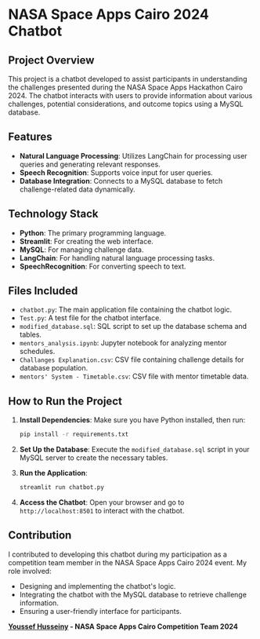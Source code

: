 
# NASA Space Apps Cairo 2024 Chatbot

## Project Overview

This project is a chatbot developed to assist participants in understanding the challenges presented during the NASA Space Apps Hackathon Cairo 2024. The chatbot interacts with users to provide information about various challenges, potential considerations, and outcome topics using a MySQL database.

## Features

- **Natural Language Processing**: Utilizes LangChain for processing user queries and generating relevant responses.
- **Speech Recognition**: Supports voice input for user queries.
- **Database Integration**: Connects to a MySQL database to fetch challenge-related data dynamically.

## Technology Stack

- **Python**: The primary programming language.
- **Streamlit**: For creating the web interface.
- **MySQL**: For managing challenge data.
- **LangChain**: For handling natural language processing tasks.
- **SpeechRecognition**: For converting speech to text.

## Files Included

- `chatbot.py`: The main application file containing the chatbot logic.
- `Test.py`: A test file for the chatbot interface.
- `modified_database.sql`: SQL script to set up the database schema and tables.
- `mentors_analysis.ipynb`: Jupyter notebook for analyzing mentor schedules.
- `Challanges Explanation.csv`: CSV file containing challenge details for database population.
- `mentors' System - Timetable.csv`: CSV file with mentor timetable data.

## How to Run the Project

1. **Install Dependencies**:
   Make sure you have Python installed, then run:
   ```bash
   pip install -r requirements.txt
   ```

2. **Set Up the Database**:
   Execute the `modified_database.sql` script in your MySQL server to create the necessary tables.

3. **Run the Application**:
   ```bash
   streamlit run chatbot.py
   ```

4. **Access the Chatbot**:
   Open your browser and go to `http://localhost:8501` to interact with the chatbot.

## Contribution

I contributed to developing this chatbot during my participation as a competition team member in the NASA Space Apps Cairo 2024 event. My role involved:

- Designing and implementing the chatbot's logic.
- Integrating the chatbot with the MySQL database to retrieve challenge information.
- Ensuring a user-friendly interface for participants.

**[Youssef Husseiny](https://github.com/yuseiff) - NASA Space Apps Cairo Competition Team 2024**

